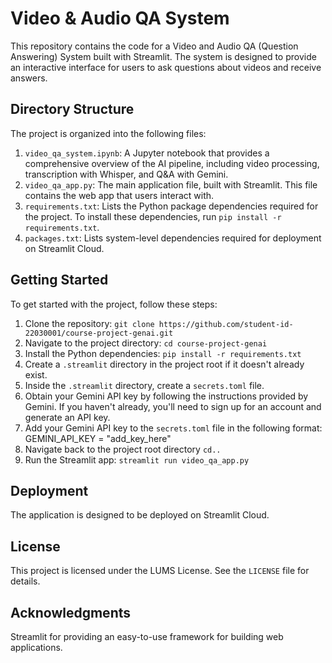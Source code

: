 # Video & Audio QA System

This repository contains the code for a Video and Audio QA (Question Answering) System built with Streamlit. The system is designed to provide an interactive interface for users to ask questions about videos and receive answers.

## Directory Structure

The project is organized into the following files:

1. `video_qa_system.ipynb`: A Jupyter notebook that provides a comprehensive overview of the AI pipeline, including video processing, transcription with Whisper, and Q&A with Gemini.
2. `video_qa_app.py`: The main application file, built with Streamlit. This file contains the web app that users interact with.
3. `requirements.txt`: Lists the Python package dependencies required for the project. To install these dependencies, run `pip install -r requirements.txt`.
4. `packages.txt`: Lists system-level dependencies required for deployment on Streamlit Cloud.

## Getting Started

To get started with the project, follow these steps:

1. Clone the repository: `git clone https://github.com/student-id-22030001/course-project-genai.git`
2. Navigate to the project directory: `cd course-project-genai`
3. Install the Python dependencies: `pip install -r requirements.txt`
4. Create a `.streamlit` directory in the project root if it doesn't already exist.
5. Inside the `.streamlit` directory, create a `secrets.toml` file.
6. Obtain your Gemini API key by following the instructions provided by Gemini. If you haven't already, you'll need to sign up for an account and generate an API key.
7. Add your Gemini API key to the `secrets.toml` file in the following format: GEMINI_API_KEY = "add_key_here"
8. Navigate back to the project root directory `cd..`
9. Run the Streamlit app: `streamlit run video_qa_app.py`

## Deployment

The application is designed to be deployed on Streamlit Cloud.

## License

This project is licensed under the LUMS License. See the `LICENSE` file for details.

## Acknowledgments

Streamlit for providing an easy-to-use framework for building web applications.
